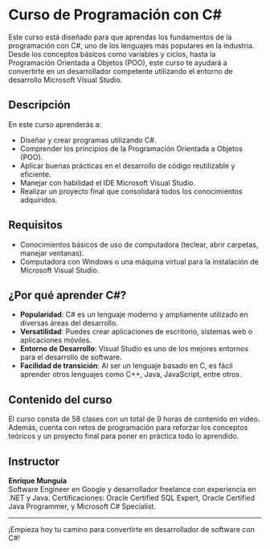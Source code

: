 # Curso de Programación con C#

Este curso está diseñado para que aprendas los fundamentos de la programación con C#, uno de los lenguajes más populares en la industria. Desde los conceptos básicos como variables y ciclos, hasta la Programación Orientada a Objetos (POO), este curso te ayudará a convertirte en un desarrollador competente utilizando el entorno de desarrollo Microsoft Visual Studio.

## Descripción

En este curso aprenderás a:

- Diseñar y crear programas utilizando C#.
- Comprender los principios de la Programación Orientada a Objetos (POO).
- Aplicar buenas prácticas en el desarrollo de código reutilizable y eficiente.
- Manejar con habilidad el IDE Microsoft Visual Studio.
- Realizar un proyecto final que consolidará todos los conocimientos adquiridos.

## Requisitos

- Conocimientos básicos de uso de computadora (teclear, abrir carpetas, manejar ventanas).
- Computadora con Windows o una máquina virtual para la instalación de Microsoft Visual Studio.

## ¿Por qué aprender C#?

- **Popularidad**: C# es un lenguaje moderno y ampliamente utilizado en diversas áreas del desarrollo.
- **Versatilidad**: Puedes crear aplicaciones de escritorio, sistemas web o aplicaciones móviles.
- **Entorno de Desarrollo**: Visual Studio es uno de los mejores entornos para el desarrollo de software.
- **Facilidad de transición**: Al ser un lenguaje basado en C, es fácil aprender otros lenguajes como C++, Java, JavaScript, entre otros.

## Contenido del curso

El curso consta de 58 clases con un total de 9 horas de contenido en video. Además, cuenta con retos de programación para reforzar los conceptos teóricos y un proyecto final para poner en práctica todo lo aprendido.

## Instructor

**Enrique Munguía**  
Software Engineer en Google y desarrollador freelance con experiencia en .NET y Java. Certificaciones: Oracle Certified SQL Expert, Oracle Certified Java Programmer, y Microsoft C# Specialist.

---

¡Empieza hoy tu camino para convertirte en desarrollador de software con C#!

